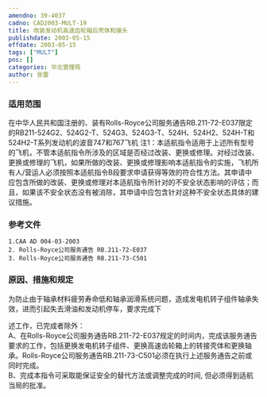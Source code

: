 ```yaml
---
amendno: 39-4037  
cadno: CAD2003-MULT-19  
title: 改装发动机高速齿轮箱后壳体和接头  
publishdate: 2003-05-15  
effdate: 2003-05-15  
tags: ["MULT"]  
pns: []  
categories: 华北管理局  
author: 张雷  
---
```

  
### 适用范围  
在中华人民共和国注册的、装有Rolls-Royce公司服务通告RB.211-72-E037限定的RB211-524G2、524G2-T、524G3、524G3-T、524H、524H2、524H-T和524H2-T系列发动机的波音747和767飞机
注1：本适航指令适用于上述所有型号的飞机，不管本适航指令所涉及的区域是否经过改装、更换或修理。对经过改装、更换或修理的飞机，如果所做的改装、更换或修理影响本适航指令的实施，飞机所有人/营运人必须按照本适航指令B段要求申请获得等效的符合性方法。其申请中应包含所做的改装、更换或修理对本适航指令所针对的不安全状态影响的评估；而且，如果该不安全状态没有被消除，其申请中应包含针对这种不安全状态具体的建议措施。  
  
<!--more-->  
### 参考文件  
    1.CAA AD 004-03-2003  
    2. Rolls-Royce公司服务通告 RB.211-72-E037  
    3. Rolls-Royce公司服务通告 RB.211-73-C501      
  
### 原因、措施和规定  
为防止由于轴承材料疲劳寿命低和轴承润滑系统问题，造成发电机转子组件轴承失效，进而引起失去滑油和发动机停车，要求完成下  
      
述工作，已完成者除外：  
A、在Rolls-Royce公司服务通告RB.211-72-E037规定的时间内，完成该服务通告要求的工作，包括更换发电机转子组件、更换高速齿轮箱上的转接壳体和更换轴承。Rolls-Royce公司服务通告RB.211-73-C501必须在执行上述服务通告之前或同时完成。  
    B、完成本指令可采取能保证安全的替代方法或调整完成的时间, 但必须得到适航当局的批准。  
